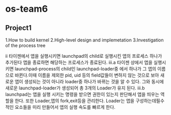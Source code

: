 # os-team6
Project1
--------------------------
1.How to build kernel
2.High-level design and implemetation
3.Investigation of the process tree

  ii
    타이젠에서 앱을 실행시키면 launchpad의 child로 실행시킨 앱의 프로세스 하나가 추가된다 
    앱을 종료하면 해당하는 프로세스가 종료된다.
  iii.a
	  타이젠 상에서 앱을 실행시키면 launchpad-process의 child인 launchpad-loader중 에서
	  하나가 그 앱의 이름으로 바뀐다.이때 이름을 제외한 pid, uid 등의 field값들이
	  변하지 않는 것으로 보아 새로운 앱이 생성되는 것이 아니라 loader중 하나가 바뀌는 것을 알 수 있다.
	  그와 동시에 새로운 launchpad-loader가 생성되어 총 3개의 Loader가 유지 된다.
	iii.b
	  launchpad는 앱을 실행 시키는 명령을 받으면 권한이 있는지 판단해서 앱을 띄우는 역할을 한다.
	  또한 Loader,앱의 fork,exit등을 관리한다. 
	  Loader는 앱을 구성하는데필수적인 요소들을 미리 만들어서 앱의 실행 속도를 빠르게 한다. 

